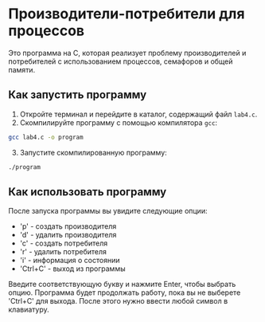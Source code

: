 # Производители-потребители для процессов

Это программа на C, которая реализует проблему производителей и потребителей с использованием процессов, семафоров и общей памяти.

## Как запустить программу

1. Откройте терминал и перейдите в каталог, содержащий файл `lab4.c`.
2. Скомпилируйте программу с помощью компилятора `gcc`:
```bash
gcc lab4.c -o program
```
3. Запустите скомпилированную программу:
```bash
./program
```

## Как использовать программу

После запуска программы вы увидите следующие опции:

- 'p' - создать производителя
- 'd' - удалить производителя
- 'c' - создать потребителя
- 'r' - удалить потребителя
- 'i' - информация о состоянии
- 'Ctrl+C' - выход из программы

Введите соответствующую букву и нажмите Enter, чтобы выбрать опцию. Программа будет продолжать работу, пока вы не выберете 'Ctrl+C' для выхода. После этого нужно ввести любой символ в клавиатуру.
